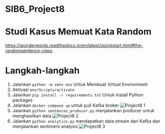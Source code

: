 # SIB6_Project8

# Studi Kasus Memuat Kata Random
https://wonderwords.readthedocs.io/en/latest/quickstart.html#the-randomsentence-class

# Langkah-langkah
1. Jalankan `python -m venv env` Untuk Membuat Virtual Environment
2. Aktivasi `env/Scripts/activate`
3. Jalankan `pip install -r requirements.txt` Untuk install Python packages
4. Jalankan `docker-compose up` untuk pull Kafka broker
![Project8 1](https://github.com/ZidanAliZaqi/sib6_project8/assets/97864880/747e85a3-cebe-4531-b2ed-d67924fd25cc)
5. Jalankan `python sentences_producer.py` menjalankan producer untuk menghasilkan data
![Project8 2](https://github.com/ZidanAliZaqi/sib6_project8/assets/97864880/b045b2d2-3e36-4d4e-9426-8238f25e0573)
6. Jalankan `python analytics.py` mendapatkan data stream dari Kafka dan menjalankan sentiment analysis
![Project8 3](https://github.com/ZidanAliZaqi/sib6_project8/assets/97864880/0cf7a011-4101-4ee8-8553-d87b04032c5a)
